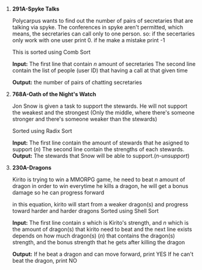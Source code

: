 1. **291A-Spyke Talks**
   
   Polycarpus wants to find out the number of pairs of secretaries that are talking via spyke. The conferences in spyke aren't permitted,    which means, the secretaries can call only to one person.
   so: if the secertaries only work with one user print 0.
       if he make a mistake print -1
   
   
   This is sorted using Comb Sort
   
   **Input:**
   The first line that contain *n* amount of secretaries
   The second line contain the list of people (user ID) that having a call at that given time
   
   **Output:** 
   the number of pairs of chatting secretaries 

2. **768A-Oath of the Night's Watch**
   
   Jon Snow is given a task to support the stewards.
   He will not support the weakest and the strongest (Only the middle, where there's someone stronger and there's someone weaker than the    stewards)
   
   Sorted using Radix Sort

   **Input:** 
   The first line contain the amount of stewards that he asigned to support (*n*)
   The second line contain the strengths of each stewards.
   **Output:** 
   The stewards that Snow will be able to support.(*n-unsupport*)
  
3. **230A-Dragons**
   
   Kirito is trying to win a MMORPG game, he need to beat *n* amount of dragon in order to win
   everytime he kills a dragon, he will get a bonus damage so he can progress forward
   
   in this equation, kirito will start from a weaker dragon(s) and progress toward harder and harder dragons
   Sorted using Shell Sort
   
   **Input:**
   The first line contain *s* which is Kirito's strength, and *n* which is the amount of dragon(s) that kirito need to beat
   and the next line exists depends on how much dragon(s) (*n*) that contains the dragon(s) strength, and the bonus strength that he        gets after killing the dragon
   
   **Output:** 
   If he beat a dragon and can move forward, print YES
   If he can't beat the dragon, print NO
